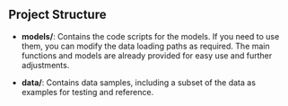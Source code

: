 ## Project Structure

- **models/**: Contains the code scripts for the models. If you need to use them, you can modify the data loading paths as required. The main functions and models are already provided for easy use and further adjustments.

- **data/**: Contains data samples, including a subset of the data as examples for testing and reference.
